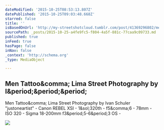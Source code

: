 ```yaml
---
dateModified: '2015-10-25T08:53:13.807Z'
datePublished: '2015-10-25T09:03:48.668Z'
starred: false
title: ''
isBasedOnUrl: 'http://my-streetshotcloud.tumblr.com/post/41369296802/men-tattoo-lima-street-photography-by-ivan'
sourcePath: _posts/2015-10-25-a4fe9fc5-f804-4a5f-881c-77caa9c09733.md
published: true
inFeed: true
hasPage: false
inNav: false
_context: 'http://schema.org'
_type: MediaObject

---
```

<article style=""><h1>Men Tattoo&amp;comma; Lima Street Photography by I&amp;period;&amp;period;&amp;period;</h1><p>Men Tattoo&amp;comma; Lima Street Photography by Ivan Schuler "justoneartist" - Canon REBEL XSI - 1&amp;sol;320th - f5&amp;comma;6 - 78mm - ISO 320 - Sigma 18-200mm f3&amp;period;5-6&amp;period;3 OS -</p><img src="http://40.media.tumblr.com/5e44925816c59d43b59b090236caff7b/tumblr_mh55bw6yIs1rzlmeco1_500.jpg" /></article>